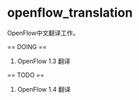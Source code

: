 openflow_translation
====================

OpenFlow中文翻译工作。

== DOING ==
1. OpenFlow 1.3 翻译

== TODO ==
1. OpenFlow 1.4 翻译